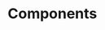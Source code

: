 <!-- Space: LearnKotlin -->
<!-- Parent: Project -->
<!-- Title: Components -->
<!-- Label: LearnKotlin -->
<!-- Label: Project -->
<!-- Label: Components -->
<!-- Include: disclaimer.md -->
<!-- Include: ac:toc -->

# Components
